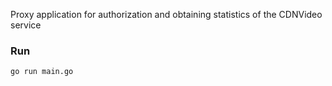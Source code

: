 Proxy application for authorization and obtaining statistics of the CDNVideo service

### Run

```
go run main.go
```